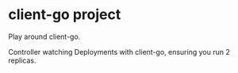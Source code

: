 # client-go project

Play around client-go.

Controller watching Deployments with client-go, ensuring you run 2 replicas.
